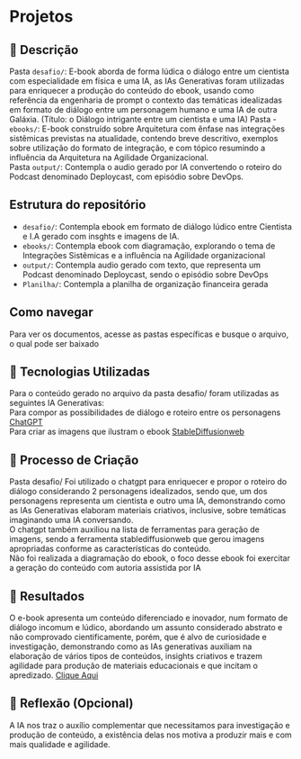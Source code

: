 # Projetos
## 📒 Descrição
Pasta `desafio/`: E-book aborda de forma lúdica o diálogo entre um cientista com especialidade em física e uma IA, as IAs Generativas foram utilizadas para enriquecer a produção do conteúdo do ebook, usando como referência da engenharia de prompt o contexto das temáticas idealizadas em formato de diálogo entre um personagem humano e uma IA de outra Galáxia. (Título: o Diálogo intrigante entre um cientista e uma IA)
Pasta - `ebooks/`: E-book construído sobre Arquitetura com ênfase nas integrações sistêmicas previstas na atualidade, contendo breve descritivo, exemplos sobre utilização do formato de integração, e com tópico resumindo a influência da Arquitetura na Agilidade Organizacional.  
Pasta `output/`: Contempla o audio gerado por IA convertendo o roteiro do Podcast denominado Deploycast, com episódio sobre DevOps.

## Estrutura do repositório
- `desafio/`: Contempla ebook em formato de diálogo lúdico entre Cientista e I.A gerado com insghts e imagens de IA.
- `ebooks/`: Contempla ebook com diagramação, explorando o tema de Integrações Sistêmicas e a influência na Agilidade organizacional
- `output/`: Contempla audio gerado com texto, que representa um Podcast denominado Deploycast, sendo o episódio sobre DevOps
- `Planilha/`: Contempla a planilha de organização financeira gerada

## Como navegar
Para ver os documentos, acesse as pastas específicas e busque o arquivo, o qual pode ser baixado

## 🤖 Tecnologias Utilizadas
Para o conteúdo gerado no arquivo da pasta desafio/ foram utilizadas as seguintes IA Generativas:  
Para compor as possibilidades de diálogo e roteiro entre os personagens [ChatGPT](https://chat.openai.com/)  
Para criar as imagens que ilustram o ebook [StableDiffusionweb](https://stablediffusionweb.com/)  

## 🧐 Processo de Criação
Pasta desafio/
Foi utilizado o chatgpt para enriquecer e propor o roteiro do diálogo considerando 2 personagens idealizados, sendo que, um dos personagens representa um cientista e outro uma IA, demonstrando como as IAs Generativas elaboram materiais criativos, inclusive, sobre temáticas imaginando uma IA conversando.  
O chatgpt também auxiliou na lista de ferramentas para geração de imagens, sendo a ferramenta stablediffusionweb que gerou imagens apropriadas conforme as características do conteúdo.  
Não foi realizada a diagramação do ebook, o foco desse ebook foi exercitar a geração do conteúdo com autoria assistida por IA 

## 🚀 Resultados
O e-book apresenta um conteúdo diferenciado e inovador, num formato de diálogo incomum e lúdico, abordando um assunto considerado abstrato e não comprovado cientificamente, porém, que é alvo de curiosidade e investigação, demonstrando como as IAs generativas auxiliam na elaboração de vários tipos de conteúdos, insights criativos e trazem agilidade para produção de materiais educacionais e que incitam o apredizado.
[Clique Aqui](https://github.com/Ro-faverao/DIO_Project/blob/main/desafio/Dialogo-Cientista-IA.pdf)  

## 💭 Reflexão (Opcional)
A IA nos traz o auxílio complementar que necessitamos para investigação e produção de conteúdo, a existência delas nos motiva a produzir mais e com mais qualidade e agilidade.
